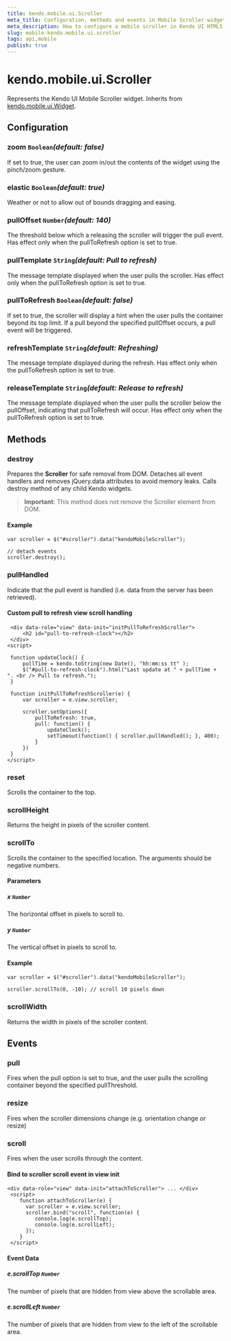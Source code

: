 ```yaml
---
title: kendo.mobile.ui.Scroller
meta_title: Configuration, methods and events in Mobile Scroller widget
meta_description: How to configure a mobile scroller in Kendo UI HTML5 mobile framework, use methods to scroll the container to a specified location and control behavior with events.
slug: mobile-kendo.mobile.ui.scroller
tags: api,mobile
publish: true
---
```


# kendo.mobile.ui.Scroller

Represents the Kendo UI Mobile Scroller widget. Inherits from [kendo.mobile.ui.Widget](/api/framework/mobilewidget).

## Configuration

### zoom `Boolean`*(default: false)*

If set to true, the user can zoom in/out the contents of the widget using the pinch/zoom gesture.

### elastic `Boolean`*(default: true)*

 Weather or not to allow out of bounds dragging and easing.

### pullOffset `Number`*(default: 140)*

 The threshold below which a releasing the scroller will trigger the pull event.
Has effect only when the pullToRefresh option is set to true.

### pullTemplate `String`*(default: Pull to refresh)*

 The message template displayed when the user pulls the scroller.
Has effect only when the pullToRefresh option is set to true.

### pullToRefresh `Boolean`*(default: false)*

 If set to true, the scroller will display a hint when the user pulls the container beyond its top limit.
If a pull beyond the specified pullOffset occurs, a pull event will be triggered.

### refreshTemplate `String`*(default: Refreshing)*

 The message template displayed during the refresh.
Has effect only when the pullToRefresh option is set to true.

### releaseTemplate `String`*(default: Release to refresh)*

 The message template displayed when the user pulls the scroller below the
pullOffset, indicating that pullToRefresh will occur.
Has effect only when the pullToRefresh option is set to true.

## Methods

### destroy
Prepares the **Scroller** for safe removal from DOM. Detaches all event handlers and removes jQuery.data attributes to avoid memory leaks. Calls destroy method of any child Kendo widgets.

> **Important:** This method does not remove the Scroller element from DOM.

#### Example

    var scroller = $("#scroller").data("kendoMobileScroller");

    // detach events
    scroller.destroy();

### pullHandled

Indicate that the pull event is handled (i.e. data from the server has been retrieved).

#### Custom pull to refresh view scroll handling

     <div data-role="view" data-init="initPullToRefreshScroller">
         <h2 id="pull-to-refresh-clock"></h2>
     </div>
    <script>

     function updateClock() {
         pullTime = kendo.toString(new Date(), "hh:mm:ss tt" );
         $("#pull-to-refresh-clock").html("Last update at " + pullTime + ". <br /> Pull to refresh.");
     }

     function initPullToRefreshScroller(e) {
         var scroller = e.view.scroller;

         scroller.setOptions({
             pullToRefresh: true,
             pull: function() {
                 updateClock();
                 setTimeout(function() { scroller.pullHandled(); }, 400);
             }
         })
     }
    </script>

### reset

Scrolls the container to the top.

### scrollHeight

Returns the height in pixels of the scroller content.

### scrollTo

Scrolls the container to the specified location. The arguments should be negative numbers.

#### Parameters

##### x `Number`

The horizontal offset in pixels to scroll to.

##### y `Number`

The vertical offset in pixels to scroll to.

#### Example

    var scroller = $("#scroller").data("kendoMobileScroller");

    scroller.scrollTo(0, -10); // scroll 10 pixels down

### scrollWidth

Returns the width in pixels of the scroller content.

## Events

### pull

Fires when the pull option is set to true, and the user pulls the scrolling container beyond the specified pullThreshold.

### resize

Fires when the scroller dimensions change (e.g. orientation change or resize)

### scroll

Fires when the user scrolls through the content.

#### Bind to scroller scroll event in view init

    <div data-role="view" data-init="attachToScroller"> ... </div>
     <script>
        function attachToScroller(e) {
          var scroller = e.view.scroller;
          scroller.bind("scroll", function(e) {
             console.log(e.scrollTop);
             console.log(e.scrollLeft);
          });
        }
     </script>

#### Event Data

##### e.scrollTop `Number`

The number of pixels that are hidden from view above the scrollable area.

##### e.scrollLeft `Number`

The number of pixels that are hidden from view to the left of the scrollable area.
